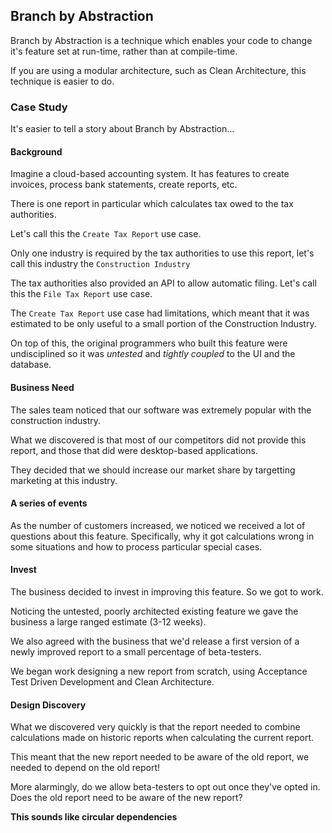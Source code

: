 ## Branch by Abstraction

Branch by Abstraction is a technique which enables your code to change it's feature set at run-time, rather than at compile-time.

If you are using a modular architecture, such as Clean Architecture, this technique is easier to do.

### Case Study

It's easier to tell a story about Branch by Abstraction...

#### Background

Imagine a cloud-based accounting system. It has features to create invoices, process bank statements, create reports, etc. 

There is one report in particular which calculates tax owed to the tax authorities. 

Let's call this the `Create Tax Report` use case.

Only one industry is required by the tax authorities to use this report, let's call this industry the `Construction Industry`

The tax authorities also provided an API to allow automatic filing. Let's call this the `File Tax Report` use case.

The `Create Tax Report` use case had limitations, which meant that it was estimated to be only useful to a small portion of the Construction Industry.

On top of this, the original programmers who built this feature were undisciplined so it was _untested_ and _tightly coupled_ to the UI and the database.

#### Business Need

The sales team noticed that our software was extremely popular with the construction industry.

What we discovered is that most of our competitors did not provide this report, and those that did were desktop-based applications.

They decided that we should increase our market share by targetting marketing at this industry.

#### A series of events

As the number of customers increased, we noticed we received a lot of questions about this feature.
Specifically, why it got calculations wrong in some situations and how to process particular special cases.

#### Invest

The business decided to invest in improving this feature. So we got to work.

Noticing the untested, poorly architected existing feature we gave the business a large ranged estimate (3-12 weeks).

We also agreed with the business that we'd release a first version of a newly improved report to a small percentage of beta-testers.

We began work designing a new report from scratch, using Acceptance Test Driven Development and Clean Architecture.

#### Design Discovery

What we discovered very quickly is that the report needed to combine calculations made on historic reports when calculating the current report.

This meant that the new report needed to be aware of the old report, we needed to depend on the old report!

More alarmingly, do we allow beta-testers to opt out once they've opted in. Does the old report need to be aware of the new report?

**This sounds like circular dependencies**

#### 




